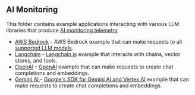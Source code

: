 ## AI Monitoring

This folder contains example applications interacting with various LLM libraries that produce [AI monitoring telemetry](https://docs.newrelic.com/docs/ai-monitoring/intro-to-ai-monitoring/)

* [AWS Bedrock](./aws-bedrock-app) - AWS Bedrock example that can make requests to all [supported LLM models](https://aws.amazon.com/ai/generative-ai/).
* [Langchain](./langchain) - [Langchain.js](https://js.langchain.com/v0.2/docs/introduction/) example that interacts with chains, vector stores, and tools.
* [OpenAI](./openai) - [OpenAI](https://github.com/openai/openai-node) example that can make requests to create chat completions and embeddings.
* [Gemini AI ](./google-genai)- [Google&#39;s SDK for Gemini AI and Vertex AI](https://github.com/googleapis/js-genai) example that can make requests to create chat completions and embeddings.
